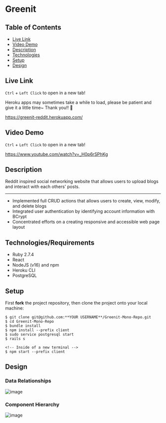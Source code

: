 # Greenit

## Table of Contents

* [Live Link](#live-link)
* [Video Demo](#video-demo)
* [Description](#description)
* [Technologies](#technologies)
* [Setup](#setup)
* [Design](#design)

<a name="live-link"/>

## Live Link

`Ctrl` + `Left Click` to open in a new tab!

Heroku apps may sometimes take a while to load, please be patient and give it a little time~ Thank you!! 🥰

https://greenit-reddit.herokuapp.com/

<a name="video-demo"/>

## Video Demo

`Ctrl` + `Left Click` to open in a new tab!

https://www.youtube.com/watch?v=_H0p6rSPhKg

<a name="description"/>

## Description

Reddit inspired social networking website that allows users to upload blogs and interact with each others' posts. 

________________________________________________________________________

- Implemented full CRUD actions that allows users to create, view, modify, and delete blogs
- Integrated user authentication by identifying account information with BCrypt
- Concentrated efforts on a creating responsive and accessible web page layout


<a name="technologies"/>

## Technologies/Requirements

- Ruby 2.7.4
- React
- NodeJS (v16) and npm
- Heroku CLI
- PostgreSQL

<a name="setup"/>

## Setup

First **fork** the project repository, then clone the project onto your local machine:
```
$ git clone git@github.com:**YOUR USERNAME**/Greenit-Mono-Repo.git
$ cd Greenit-Mono-Repo
$ bundle install
$ npm install --prefix client
$ sudo service postgresql start
$ rails s

<!-- Inside of a new terminal -->
$ npm start --prefix client
```

<a name="design"/>

## Design

### Data Relationships

![image](https://i.imgur.com/y2Uemzz.png)

### Component Hierarchy

![image](https://i.imgur.com/wv0cZwt.png)
